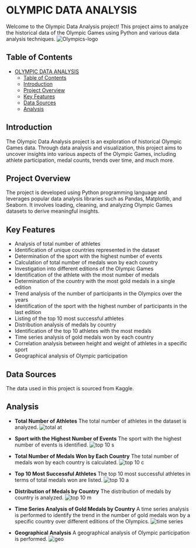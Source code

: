 # OLYMPIC DATA ANALYSIS

Welcome to the Olympic Data Analysis project! This project aims to analyze the historical data of the Olympic Games using Python and various data analysis techniques.
![Olympics-logo](https://github.com/bhkritika/Olympics-Data-Analysis/assets/141895513/49cdf0b0-d28b-4348-9816-3075fa0c8ef9)
## Table of Contents

- [OLYMPIC DATA ANALYSIS](#olympic-data-analysis)
  - [Table of Contents](#table-of-contents)
  - [Introduction](#introduction)
  - [Project Overview](#project-overview)
  - [Key Features](#key-features)
  - [Data Sources](#data-sources)
  - [Analysis](#analysis)

## Introduction

The Olympic Data Analysis project is an exploration of historical Olympic Games data. Through data analysis and visualization, this project aims to uncover insights into various aspects of the Olympic Games, including athlete participation, medal counts, trends over time, and much more.

## Project Overview

The project is developed using Python programming language and leverages popular data analysis libraries such as Pandas, Matplotlib, and Seaborn. It involves loading, cleaning, and analyzing Olympic Games datasets to derive meaningful insights.

## Key Features

- Analysis of total number of athletes
- Identification of unique countries represented in the dataset
- Determination of the sport with the highest number of events
- Calculation of total number of medals won by each country
- Investigation into different editions of the Olympic Games
- Identification of the athlete with the most number of medals
- Determination of the country with the most gold medals in a single edition
- Trend analysis of the number of participants in the Olympics over the years
- Identification of the sport with the highest number of participants in the last edition
- Listing of the top 10 most successful athletes
- Distribution analysis of medals by country
- Identification of the top 10 athletes with the most medals
- Time series analysis of gold medals won by each country
- Correlation analysis between height and weight of athletes in a specific sport
- Geographical analysis of Olympic participation

## Data Sources

The data used in this project is sourced from Kaggle.

## Analysis 

- **Total Number of Athletes** The total number of athletes in the dataset is analyzed.
![total at](https://github.com/bhkritika/Olympics-Data-Analysis/assets/141895513/1edc9c73-88e1-450a-81fb-f374d42951cc)

- **Sport with the Highest Number of Events** The sport with the highest number of events is identified.
![top 10 s](https://github.com/bhkritika/Olympics-Data-Analysis/assets/141895513/24aa61b1-0b03-4cca-b0e6-cd51d442029b)

- **Total Number of Medals Won by Each Country** The total number of medals won by each country is calculated.
![top 10 c](https://github.com/bhkritika/Olympics-Data-Analysis/assets/141895513/083beae3-1df4-44e2-89b2-21e4a38a14de)

- **Top 10 Most Successful Athletes** The top 10 most successful athletes in terms of total medals won are listed.
![top 10 a](https://github.com/bhkritika/Olympics-Data-Analysis/assets/141895513/3364863f-6602-4cd0-8b77-4c431ffc71ff)

- **Distribution of Medals by Country** The distribution of medals by country is analyzed.
![top 10 m](https://github.com/bhkritika/Olympics-Data-Analysis/assets/141895513/b8dd8ded-22b1-43cd-9b42-4579c9878d76)

- **Time Series Analysis of Gold Medals by Country** A time series analysis is performed to identify the trend in the number of gold medals won by a specific country over different editions of the Olympics.
![time series](https://github.com/bhkritika/Olympics-Data-Analysis/assets/141895513/60836f54-8151-4551-a927-53e4006f23cd)

- **Geographical Analysis** A geographical analysis of Olympic participation is performed.
![geo](https://github.com/bhkritika/Olympics-Data-Analysis/assets/141895513/6798d5fa-609b-4e4c-809f-16ead9f62d6a)
